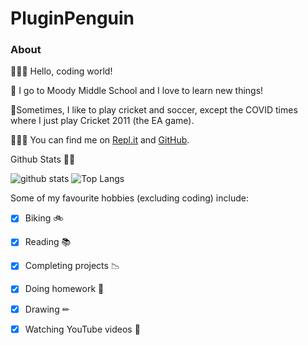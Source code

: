 # PluginPenguin #


### **About** ###

🙋🏻‍♂️ Hello, coding world!

🏫 I go to Moody Middle School and I love to learn new things!

🏏Sometimes, I like to play cricket and soccer, except the COVID times where I just play Cricket 2011 (the EA game).

👨🏻‍💻 You can find me on [Repl.it](http://repl.it/@YashasShah) and [GitHub](http://github.com/ParrotCode101).


Github Stats 🦸‍♂️

![github stats](https://github-readme-stats.vercel.app/api?username=PluginPenguin)
![Top Langs](https://github-readme-stats.vercel.app/api/top-langs/?username=PluginPenguin)

Some of my favourite hobbies (excluding coding) include:
- [x] Biking 🚲
- [x] Reading 📚
- [x] Completing projects 📉
- [x] Doing homework 📝
- [x] Drawing ✏
- [x] Watching YouTube videos 📼


